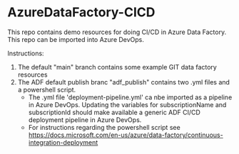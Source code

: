 # AzureDataFactory-CICD

This repo contains demo resources for doing CI/CD in Azure Data Factory. This repo can be imported into Azure DevOps.

Instructions:
1. The default "main" branch contains some example GIT data factory resources
2. The ADF default publish branc "adf_publish" contains two .yml files and a powershell script.
    * The .yml file 'deployment-pipeline.yml' ca nbe imported as a pipeline in Azure DevOps. Updating the variables for subscriptionName and subscriptionId should make available a generic ADF CI/CD deployment pipeline in Azure DevOps. 
    * For instructions regarding the powershell script see https://docs.microsoft.com/en-us/azure/data-factory/continuous-integration-deployment
   
